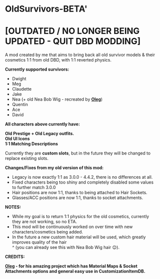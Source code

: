 # OldSurvivors-BETA'
# [OUTDATED / NO LONGER BEING UPDATED - QUIT DBD MODDING]
A mod created by me that aims to bring back all old survivor models &amp; their cosmetics 1:1 from old DBD, with 1:1 reverted physics.

**Currently supported survivors:**

- Dwight
- Meg
- Claudette
- Jake
- Nea (+ old Nea Bob Wig - recreated by [**Oleg**](https://github.com/olshab ))
- Quentin
- Ace
- David

**All characters above currently have:** <br>

**Old Prestige + Old Legacy outfits.** <br>
**Old UI Icons** <br>
**1:1 Matching Descriptions** <br>

Currently they are **custom slots**, but in the future they will be changed to replace existing slots. 

**Changes/Fixes from my old version of this mod:**

- Legacy is now exactly 1:1 as 3.0.0 - 4.4.2, there is no differences at all.
- Fixed characters being too shiny and completely disabled some values to further match 3.0.0
- Hair positions are now 1:1, thanks to being attached to Hair Sockets.
- Glasses/ACC positions are now 1:1, thanks to socket attachments.

**NOTES:**

- While my goal is to return 1:1 physics for the old cosmetics, currently they are not working, so no ETA. <br>
- This mod will be continuously worked on over time with new characters/cosmetics being added. <br>
- In the future a new custom hair material will be used, which greatly improves quality of the hair <br>
^ (you can already see this with Nea Bob Wig hair 😉).

**CREDITS:**

**[Oleg](https://github.com/olshab) - for his amazing project which has Material Maps & Socket Attachments options and general easy use in CustomizationItemDB.**

